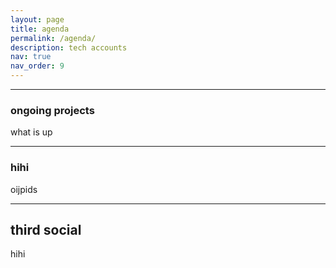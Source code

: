 ```yaml
---
layout: page
title: agenda
permalink: /agenda/
description: tech accounts
nav: true
nav_order: 9
---
```


---

### ongoing projects
what is up

---

### hihi
oijpids

---

## third social
hihi
